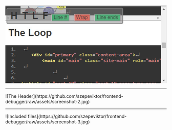 ![The Loop](https://github.com/szepeviktor/frontend-debugger/raw/assets/screenshot-1.jpg)
<hr/>
![The Header](https://github.com/szepeviktor/frontend-debugger/raw/assets/screenshot-2.jpg)
<hr/>
![Included files](https://github.com/szepeviktor/frontend-debugger/raw/assets/screenshot-3.jpg)
